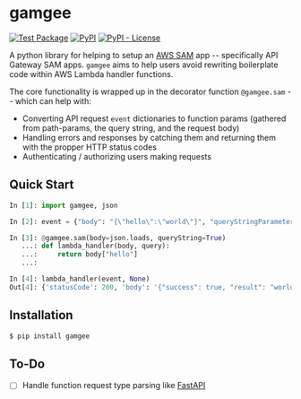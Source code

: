# gamgee

[![Test Package](https://github.com/a-poor/gamgee/actions/workflows/test-package.yml/badge.svg?branch=main&event=push)](https://github.com/a-poor/gamgee/actions/workflows/test-package.yml)
[![PyPI](https://img.shields.io/pypi/v/gamgee)](https://pypi.org/project/gamgee)
[![PyPI - License](https://img.shields.io/pypi/l/gamgee)](https://pypi.org/project/gamgee)

A python library for helping to setup an [AWS SAM](https://aws.amazon.com/serverless/sam) app -- specifically API Gateway SAM apps. `gamgee` aims to help users avoid rewriting boilerplate code within AWS Lambda handler functions. 

The core functionality is wrapped up in the decorator function `@gamgee.sam` -- which can help with: 
* Converting API request `event` dictionaries to function params (gathered from path-params, the query string, and the request body)
* Handling errors and responses by catching them and returning them with the propper HTTP status codes
* Authenticating / authorizing users making requests

## Quick Start

```python
In [1]: import gamgee, json                                                          

In [2]: event = {"body": "{\"hello\":\"world\"}", "queryStringParameters": {"name": "samwise"}}                  

In [3]: @gamgee.sam(body=json.loads, queryString=True) 
   ...: def lambda_handler(body, query): 
   ...:     return body["hello"] 
   ...:                                                                         

In [4]: lambda_handler(event, None)                                             
Out[4]: {'statusCode': 200, 'body': '{"success": true, "result": "world"}'}
```

## Installation

```bash
$ pip install gamgee
```

## To-Do

- [ ] Handle function request type parsing like [FastAPI](https://fastapi.tiangolo.com/)

